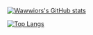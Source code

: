 [![Wawwiors's GitHub stats](https://github-readme-stats.vercel.app/api?username=wawwior&theme=dark)](https://github.com/anuraghazra/github-readme-stats)

[![Top Langs](https://github-readme-stats.vercel.app/api/top-langs/?username=wawwior&theme=dark)](https://github.com/anuraghazra/github-readme-stats)
